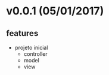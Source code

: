 v0.0.1 (05/01/2017)
===================
## features
- projeto inicial
	- controller 
	- model
	- view
